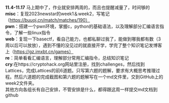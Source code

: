 **11.4-11.17**
马上期中了，作业就安排两周的，而且也提醒减量了，时间够的</br>
**misc**：复现2023newstar的week1＆week2，写笔记（https://buuoj.cn/match/matches/190）</br>
**pwn**：搭建一个pwn环境，掌握c，python的基础语法，以及理解部分汇编语言指令，了解一些linux指令</br>
**web**：复现一下basectf，看自己能力，也都私聊过我了，能做到哪我都有数（3周以后可以放放），遇到不懂的没见过的就直接开学，学完了整个知识笔记发博客上（https://gz.imxbt.cn/games）</br>
**re**：简单看看汇编语言，理解部分常用汇编指令，总结知识笔记</br>
**cry**:在https://cryptohack.org网站里注册，找到challenges，然后找到Lattices，完成Lattices的前6道题。只写第六题的题解，要求有大概思考推理过程。然后六道题的完成截图和第六题的题解写在一个md文件里，交到GitHub上的week2文件夹。</br>
其他方向各组长有自己安排，不管安排是什么，都得跟这周一样提交md文档到github</br>
